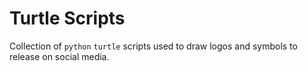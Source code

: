 # Turtle Scripts

Collection of `python` `turtle` scripts used to draw logos and symbols to release on social media.